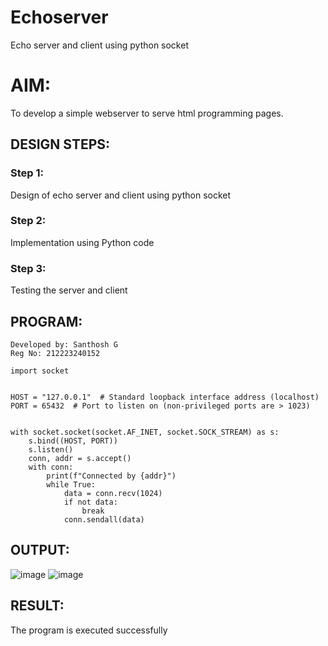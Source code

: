 # Echoserver
Echo server and client using python socket

# AIM:

To develop a simple webserver to serve html programming pages.

## DESIGN STEPS:

### Step 1:

Design of echo server and client using python socket

### Step 2:

Implementation using Python code

### Step 3:

Testing the server and client 

## PROGRAM:
```
Developed by: Santhosh G
Reg No: 212223240152
```
```
import socket


HOST = "127.0.0.1"  # Standard loopback interface address (localhost)
PORT = 65432  # Port to listen on (non-privileged ports are > 1023)


with socket.socket(socket.AF_INET, socket.SOCK_STREAM) as s:
    s.bind((HOST, PORT))
    s.listen()
    conn, addr = s.accept()
    with conn:
        print(f"Connected by {addr}")
        while True:
            data = conn.recv(1024)
            if not data:
                break
            conn.sendall(data)
```
## OUTPUT:
![image](https://github.com/user-attachments/assets/019fb44f-7182-4f17-8524-3b21c88aab2e)
![image](https://github.com/user-attachments/assets/4e95bd93-6ef8-4ef5-b541-699b4585f270)


## RESULT:
The program is executed successfully
